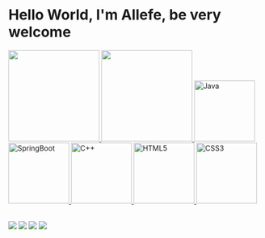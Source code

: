 # Hello World, I'm Allefe, be very welcome

<table>
  <a href="https://github.com/allefe1">
  <img height="180em" src="https://github-readme-stats.vercel.app/api?username=allefe1&show_icons=true&theme=tokyonight&include_all_commits=true&count_private=true"/>
  <img height="180em" src="https://github-readme-stats.vercel.app/api/top-langs/?username=allefe1&layout=compact&langs_count=6&theme=tokyonight"/>
  <img src="https://img.icons8.com/?size=100&id=2572&format=png&color=000000" width="120" alt="Java">
  <img src="https://img.icons8.com/?size=100&id=90519&format=png&color=000000" width="120" alt="SpringBoot">
  <img src="https://img.icons8.com/?size=100&id=TpULddJc4gTh&format=png&color=000000" width="120" alt="C++">
  <img src="https://img.icons8.com/color/2x/html-5.png" width="120" alt="HTML5">
  <img src="https://img.icons8.com/color/2x/css3.png" width="120" alt="CSS3">
</table>

<div> 
  <a href="https://www.instagram.com/afilipez/" target="_blank"><img src="https://img.shields.io/badge/-Instagram-%23E4405F?style=for-the-badge&logo=instagram&logoColor=white" target="_blank"></a>
  <a href="https://www.tiktok.com/afilipez" target="_blank"><img src="https://img.icons8.com/?size=100&id=118638&format=png&color=000000"></a>
  <a href = "mailto: allefefilipe1@gmail.com"><img src="https://img.shields.io/badge/-Gmail-%23333?style=for-the-badge&logo=gmail&logoColor=white" target="_blank"></a>
  <a href="https://www.linkedin.com/in/allefe-filipe-74262a1b3/" target="_blank"><img src="https://img.shields.io/badge/-LinkedIn-%230077B5?style=for-the-badge&logo=linkedin&logoColor=white" target="_blank"></a> 
</div>
